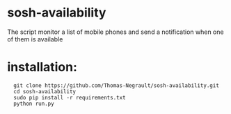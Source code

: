 # sosh-availability
The script monitor a list of mobile phones and send a notification when one of them is available

# installation:
``` 
  git clone https://github.com/Thomas-Negrault/sosh-availability.git
  cd sosh-availability
  sudo pip install -r requirements.txt
  python run.py
``` 
